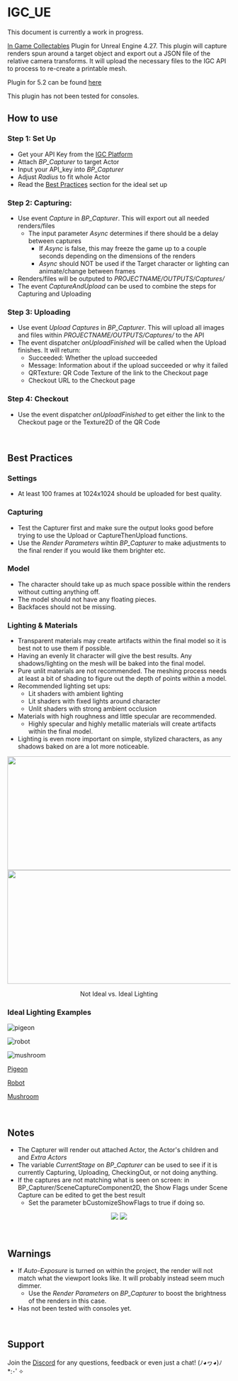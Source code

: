 # IGC_UE
This document is currently a work in progress.

[In Game Collectables](https://www.igc.studio/) Plugin for Unreal Engine 4.27. This plugin will capture renders spun around a target object and export out a JSON file of the relative camera transforms. It will upload the necessary files to the IGC API to process to re-create a printable mesh.

Plugin for 5.2 can be found [here](https://github.com/In-Game-Collectables/IGC_UE4/tree/5.2)

This plugin has not been tested for consoles.
<br />

## How to use
### Step 1: Set Up
* Get your API Key from the [IGC Platform](https://platform.igc.studio/collectables)
* Attach *BP_Capturer* to target Actor
* Input your API_key into *BP_Capturer*
* Adjust *Radius* to fit whole Actor
* Read the [Best Practices](https://github.com/In-Game-Collectables/IGC_UE4#best-practices) section for the ideal set up
### Step 2: Capturing:
* Use event *Capture* in *BP_Capturer*. This will export out all needed renders/files
    * The input parameter *Async* determines if there should be a delay between captures
        * If *Async* is false, this may freeze the game up to a couple seconds depending on the dimensions of the renders
        * *Async* should NOT be used if the Target character or lighting can animate/change between frames
* Renders/files will be outputed to *PROJECTNAME/OUTPUTS/Captures/*
* The event *CaptureAndUpload* can be used to combine the steps for Capturing and Uploading
### Step 3: Uploading
* Use event *Upload Captures* in *BP_Capturer*. This will upload all images and files within *PROJECTNAME/OUTPUTS/Captures/* to the API
* The event dispatcher *onUploadFinished* will be called when the Upload finishes. It will return:
    * Succeeded: Whether the upload succeeded
    * Message: Information about if the upload succeeded or why it failed
    * QRTexture: QR Code Texture of the link to the Checkout page
    * Checkout URL to the Checkout page
### Step 4: Checkout
* Use the event dispatcher *onUploadFinished* to get either the link to the Checkout page or the Texture2D of the QR Code

<br />

## Best Practices
### Settings
* At least 100 frames at 1024x1024 should be uploaded for best quality.
### Capturing
* Test the Capturer first and make sure the output looks good before trying to use the Upload or CaptureThenUpload functions.
* Use the *Render Parameters* wihtin *BP_Capturer* to make adjustments to the final render if you would like them brighter etc.
### Model
* The character should take up as much space possible within the renders without cutting anything off.
* The model should not have any floating pieces.
* Backfaces should not be missing.
### Lighting & Materials
* Transparent materials may create artifacts within the final model so it is best not to use them if possible.
* Having an evenly lit character will give the best results. Any shadows/lighting on the mesh will be baked into the final model.
* Pure unlit materials are not recommended. The meshing process needs at least a bit of shading to figure out the depth of points within a model.
* Recommended lighting set ups:
    * Lit shaders with ambient lighting
    * Lit shaders with fixed lights around character
    * Unlit shaders with strong ambient occlusion
* Materials with high roughness and little specular are recommended.
    * Highly specular and highly metallic materials will create artifacts within the final model.
* Lighting is even more important on simple, stylized characters, as any shadows baked on are a lot more noticeable.

<p align="center">
<img src="https://github.com/In-Game-Collectables/IGC_UE4/assets/35625367/1bde3a22-3f1c-4ebe-8474-6d6d48db950a" width="512" height="256">
<img src="https://github.com/In-Game-Collectables/IGC_UE4/assets/35625367/3d1ebcc1-6054-4b0a-8d4e-32d3a91b110a" width="512" height="256">
 <p align="center">Not Ideal vs. Ideal Lighting</p>
</p>


### Ideal Lighting Examples
<p align="center">

![pigeon](https://github.com/In-Game-Collectables/IGC_UE4/assets/35625367/13398085-397f-43d2-8756-01e94a8c5d3d)

![robot](https://github.com/In-Game-Collectables/IGC_UE4/assets/35625367/51be5bf6-64f0-45fa-85ec-996c11f8b183)

![mushroom](https://github.com/In-Game-Collectables/IGC_UE4/assets/35625367/1604f6ef-7124-40d0-9a0d-7403ae29ded6)

</p>

[Pigeon](https://sketchfab.com/3d-models/pigeon-quirky-series-e607ed34d37d433496d5a557c8230b28)

[Robot](https://sketchfab.com/3d-models/robot-4-b0c5f2f5ac04402dad029d6516d706b9)

[Mushroom](https://sketchfab.com/3d-models/cuute-mushroom-ffc370ddc6d542d590b9f503d0892ce0)

<br />

## Notes
* The Capturer will render out attached Actor, the Actor's children and and *Extra Actors*
* The variable *CurrentStage* on *BP_Capturer* can be used to see if it is currently Capturing, Uploading, CheckingOut, or not doing anything.
* If the captures are not matching what is seen on screen: in BP_Capturer/SceneCaptureComponent2D, the Show Flags under Scene Capture can be edited to get the best result
    * Set the parameter bCustomizeShowFlags to true if doing so.

<p align="center">
<img src="https://github.com/In-Game-Collectables/IGC_UE4/assets/35625367/31d80c8a-8853-4b72-a1f9-97d984492a44" align="top">
<img src="https://github.com/In-Game-Collectables/IGC_UE4/assets/35625367/19bf56e1-661e-4e6f-99da-8ebf6c5f5396">
</p>

<br />

## Warnings
* If *Auto-Exposure* is turned on within the project, the render will not match what the viewport looks like. It will probably instead seem much dimmer.
    * Use the *Render Parameters* on *BP_Capturer* to boost the brightness of the renders in this case.
* Has not been tested with consoles yet.


<br />

## Support
Join the [Discord](https://discord.gg/JP2fEh4cNP) for any questions, feedback or even just a chat! (ﾉ◕ヮ◕)ﾉ*:･ﾟ✧
